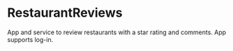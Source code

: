 # RestaurantReviews
App and service to review restaurants with a star rating and comments. App supports log-in.
